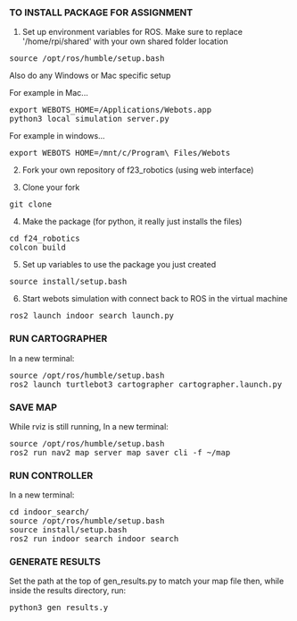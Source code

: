 ### TO INSTALL PACKAGE FOR ASSIGNMENT 

1. Set up environment variables for ROS. Make sure to replace '/home/rpi/shared' with your own shared folder location
<pre>
source /opt/ros/humble/setup.bash
</pre>
Also do any Windows or Mac specific setup

For example in Mac...
<pre>
export WEBOTS_HOME=/Applications/Webots.app
python3 local_simulation_server.py
</pre>

For example in windows...
<pre>
export WEBOTS_HOME=/mnt/c/Program\ Files/Webots
</pre>

2. Fork your own repository of f23_robotics (using web interface)

3. Clone your fork
<pre>
git clone <your github url for this repository>
</pre>

4. Make the package (for python, it really just installs the files)
<pre>
cd f24_robotics
colcon build
</pre>

5. Set up variables to use the package you just created
<pre>
source install/setup.bash
</pre>

6. Start webots simulation with connect back to ROS in the virtual machine
<pre>
ros2 launch indoor_search launch.py
</pre>

### RUN CARTOGRAPHER
In a new terminal:
<pre>
source /opt/ros/humble/setup.bash
ros2 launch turtlebot3_cartographer cartographer.launch.py
</pre>

### SAVE MAP
While rviz is still running, In a new terminal:
<pre>
source /opt/ros/humble/setup.bash
ros2 run nav2_map_server map_saver_cli -f ~/map
</pre>

### RUN CONTROLLER
In a new terminal:
<pre>
cd indoor_search/
source /opt/ros/humble/setup.bash
source install/setup.bash
ros2 run indoor_search indoor_search
</pre>

### GENERATE RESULTS
Set the path at the top of gen_results.py to match your map file then, while inside the results directory, run:
<pre>
python3 gen_results.y
</pre>

